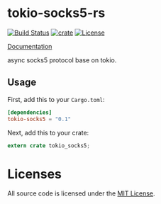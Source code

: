 # tokio-socks5-rs
[![Build Status](https://img.shields.io/travis/cssivision/tokio-socks5-rs.svg?style=flat-square)](https://travis-ci.org/cssivision/tokio-socks5-rs)
[![crate](https://img.shields.io/crates/v/tokio-socks5.svg)](https://crates.io/crates/tokio-socks5-rs)
[![License](http://img.shields.io/badge/license-mit-blue.svg)](https://github.com/cssivision/tokio-socks5-rs/blob/master/LICENSE)

[Documentation](https://docs.rs/tokio-socks5)

async socks5 protocol base on tokio.

## Usage

First, add this to your `Cargo.toml`:

```toml
[dependencies]
tokio-socks5 = "0.1"
```

Next, add this to your crate:

```rust
extern crate tokio_socks5;
```

# Licenses

All source code is licensed under the [MIT License](https://github.com/cssivision/tokio-socks5-rs/blob/master/LICENSE).

